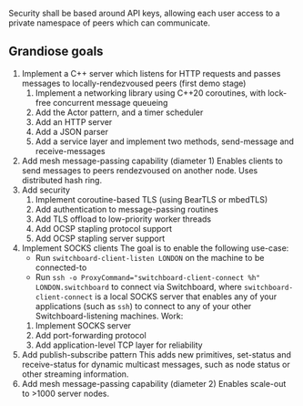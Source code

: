 
Security shall be based around API keys, allowing each user access to a private namespace of peers which can communicate.

## Grandiose goals

1. Implement a C++ server which listens for HTTP requests and passes messages to locally-rendezvoused peers (first demo stage)
   1. Implement a networking library using C++20 coroutines, with lock-free concurrent message queueing
   1. Add the Actor pattern, and a timer scheduler
   1. Add an HTTP server
   1. Add a JSON parser
   1. Add a service layer and implement two methods, send-message and receive-messages
1. Add mesh message-passing capability (diameter 1)
   Enables clients to send messages to peers rendezvoused on another node. Uses distributed hash ring.
1. Add security
   1. Implement coroutine-based TLS (using BearTLS or mbedTLS)
   1. Add authentication to message-passing routines
   1. Add TLS offload to low-priority worker threads
   1. Add OCSP stapling protocol support
   1. Add OCSP stapling server support
1. Implement SOCKS clients
   The goal is to enable the following use-case:
    * Run `switchboard-client-listen LONDON` on the machine to be connected-to
    * Run `ssh -o ProxyCommand="switchboard-client-connect %h" LONDON.switchboard` to connect via Switchboard, where `switchboard-client-connect` is a local SOCKS server that enables any of your applications (such as `ssh`) to connect to any of your other Switchboard-listening machines.
    Work:
    1. Implement SOCKS server
    1. Add port-forwarding protocol
    1. Add application-level TCP layer for reliability
1. Add publish-subscribe pattern
   This adds new primitives, set-status and receive-status for dynamic multicast messages, such as node status or other streaming information.
1. Add mesh message-passing capability (diameter 2)
   Enables scale-out to >1000 server nodes.

